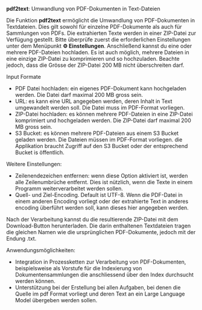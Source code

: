 **pdf2text**: Umwandlung von PDF-Dokumenten in Text-Dateien

Die Funktion **pdf2text** ermöglicht die Umwandlung von PDF-Dokumenten in Textdateien. Dies gilt sowohl für einzelne PDF-Dokumente als auch für Sammlungen von PDFs. Die extrahierten Texte werden in einer ZIP-Datei zur Verfügung gestellt. Bitte überprüfe zuerst die erforderlichen Einstellungen unter dem Menüpunkt **⚙️ Einstellungen**. Anschließend kannst du eine oder mehrere PDF-Dateien hochladen. Es ist auch möglich, mehrere Dateien in eine einzige ZIP-Datei zu komprimieren und so hochzuladen. Beachte jedoch, dass die Grösse der ZIP-Datei 200 MB nicht überschreiten darf.

Input Formate
- PDF Datei hochladen: ein eigenes PDF-Dokument kann hochgeladen werden. Die Datei darf maximal 200 MB gross sein.
- URL: es kann eine URL angegeben werden, deren Inhalt in Text umgewandelt werden soll. Die Datei muss im PDF-Format vorliegen.
- ZIP-Datei hochladen: es können mehrere PDF-Dateien in eine ZIP-Datei komprimiert und hochgeladen werden. Die ZIP-Datei darf maximal 200 MB gross sein.
- S3 Bucket: es können mehrere PDF-Dateien aus einem S3 Bucket geladen werden. Die Dateien müssen im PDF-Format vorliegen. die Applikation braucht Zugriff auf den S3 Bucket oder der entsprechend Bucket is öffentlich.

Weitere Einstellungen:
- Zeilenendezeichen entfernen: wenn diese Option aktiviert ist, werden alle Zeilenumbrüche entfernt. Dies ist nützlich, wenn die Texte in einem Programm weiterverarbeitet werden sollen.
- Quell- und Ziel-Encoding. Default ist UTF-8. Wenn die PDF-Datei in einem anderen Encoding vorliegt oder der extrahierte Text in anderes encoding überführt werden soll, kann dieses hier angegeben werden.

Nach der Verarbeitung kannst du die resultierende ZIP-Datei mit dem Download-Button herunterladen. Die darin enthaltenen Textdateien tragen die gleichen Namen wie die ursprünglichen PDF-Dokumente, jedoch mit der Endung .txt.

Anwendungsmöglichkeiten:
- Integration in Prozessketten zur Verarbeitung von PDF-Dokumenten, beispielsweise als Vorstufe für die Indexierung von Dokumentensammlungen die anschliessend über den Index durchsucht werden können.
- Unterstützung bei der Erstellung bei allen Aufgaben, bei denen die Quelle im pdf Format vorliegt und deren Text an ein Large Language Model übergeben werden sollen.